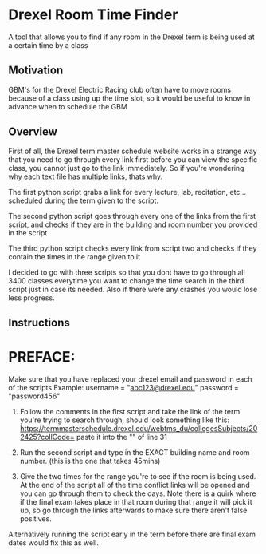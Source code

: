 # Drexel Room Time Finder
A tool that allows you to find if any room in the Drexel term is being used at a certain time by a class

## Motivation
GBM's for the Drexel Electric Racing club often have to move rooms because of a class using up the time slot, so it would be useful to know in advance when to schedule the GBM

## Overview
First of all, the Drexel term master schedule website works in a strange way that you need to go through every link first before you can view the specific class, you cannot just go to the link immediately. So if you're wondering why each text file has multiple links, thats why.

The first python script grabs a link for every lecture, lab, recitation, etc... scheduled during the term given to the script.

The second python script goes through every one of the links from the first script, and checks if they are in the building and room number you provided in the script

The third python script checks every link from script two and checks if they contain the times in the range given to it

I decided to go with three scripts so that you dont have to go through all 3400 classes everytime you want to change the time search in the third script just in case its needed. Also if there were any crashes you would lose less progress.

## Instructions
# PREFACE:
Make sure that you have replaced your drexel email and password in each of the scripts
Example:
username = "abc123@drexel.edu"
password = "password456"

1. Follow the comments in the first script and take the link of the term you're trying to search through, should look something like this: https://termmasterschedule.drexel.edu/webtms_du/collegesSubjects/202425?collCode= paste it into the "" of line 31

2. Run the second script and type in the EXACT building name and room number. (this is the one that takes 45mins)

3. Give the two times for the range you're to see if the room is being used. At the end of the script all of the time conflict links will be opened and you can go through them to check the days. Note there is a quirk where if the final exam takes place in that room during that range it will pick it up, so go through the links afterwards to make sure there aren't false positives.

Alternatively running the script early in the term before there are final exam dates would fix this as well.